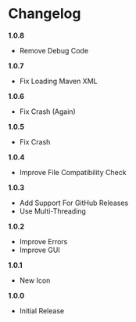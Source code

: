 # Changelog

**1.0.8**
* Remove Debug Code

**1.0.7**
* Fix Loading Maven XML

**1.0.6**
* Fix Crash (Again)

**1.0.5**
* Fix Crash

**1.0.4**
* Improve File Compatibility Check

**1.0.3**
* Add Support For GitHub Releases
* Use Multi-Threading

**1.0.2**
* Improve Errors
* Improve GUI

**1.0.1**
* New Icon

**1.0.0**
* Initial Release